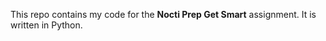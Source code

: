 This repo contains my code for the <b>Nocti Prep Get Smart</b> assignment. It is written in Python.
